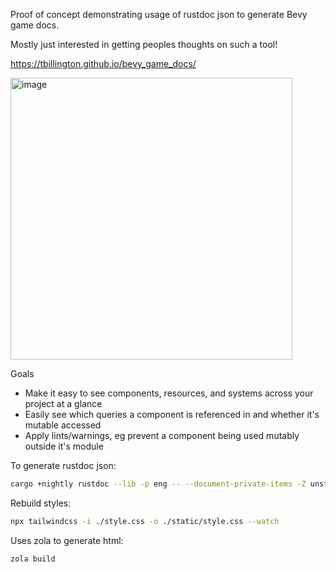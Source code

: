 Proof of concept demonstrating usage of rustdoc json to generate Bevy game docs.

Mostly just interested in getting peoples thoughts on such a tool!

https://tbillington.github.io/bevy_game_docs/

<img width="451" alt="image" src="https://github.com/tbillington/bevy_game_docs/assets/2771466/dd1b32ab-e846-4877-8946-3bda232c632e">

Goals
- Make it easy to see components, resources, and systems across your project at a glance
- Easily see which queries a component is referenced in and whether it's mutable accessed
- Apply lints/warnings, eg prevent a component being used mutably outside it's module

To generate rustdoc json:

```sh
cargo +nightly rustdoc --lib -p eng -- --document-private-items -Z unstable-options --output-format json
```

Rebuild styles:

```sh
npx tailwindcss -i ./style.css -o ./static/style.css --watch
```

Uses zola to generate html:

```sh
zola build
```